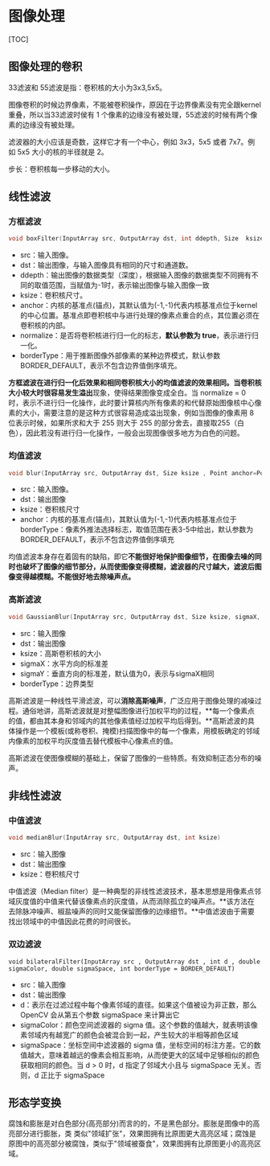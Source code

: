 # 图像处理

[TOC]

## 图像处理的卷积

33滤波和 55滤波是指：卷积核的大小为3x3,5x5。

图像卷积的时候边界像素，不能被卷积操作，原因在于边界像素没有完全跟kernel重叠，所以当33滤波时侯有 1 个像素的边缘没有被处理，55滤波的时候有两个像素的边缘没有被处理。

滤波器的大小应该是奇数，这样它才有一个中心，例如 3x3，5x5 或者 7x7。例如 5x5 大小的核的半径就是 2。

步长：卷积核每一步移动的大小。

## 线性滤波

### 方框滤波

```c++
void boxFilter(InputArray src, OutputArray dst, int ddepth, Size  ksize, Point  anchor = Point(-1,-1), bool  normalize = true, int  borderType = BORDER_DEFAULT )
```

- src：输入图像。
- dst：输出图像，与输入图像具有相同的尺寸和通道数。
- ddepth：输出图像的数据类型（深度），根据输入图像的数据类型不同拥有不同的取值范围，当赋值为-1时，表示输出图像与输入图像一致
- ksize：卷积核尺寸。
- anchor：内核的基准点(锚点)，其默认值为(-1,-1)代表内核基准点位于kernel的中心位置。基准点即卷积核中与进行处理的像素点重合的点，其位置必须在卷积核的内部。
- normalize：是否将卷积核进行归一化的标志，**默认参数为 true**，表示进行归一化。
- borderType：用于推断图像外部像素的某种边界模式，默认参数 BORDER_DEFAULT，表示不包含边界值倒序填充。

**方框滤波在进行归一化后效果和相同卷积核大小的均值滤波的效果相同。**当卷积核大小较大时很容易发生**溢出**现象，使得结果图像变成全白。当 normalize = 0 时，表示不进行归一化操作，此时要计算核内所有像素的和代替原始图像核中心像素的大小，需要注意的是这种方式很容易造成溢出现象，例如当图像的像素用 8 位表示时候，如果所求和大于 255 则大于 255 的部分舍去，直接取255（白色），因此若没有进行归一化操作，一般会出现图像很多地方为白色的问题。

### 均值滤波

```c++
void blur(InputArray src, OutputArray dst, Size ksize , Point anchor=Point(-l , - l) , int borderType=BORDER_DEFAULT) 
```

- src：输入图像。
- dst：输出图像
- ksize：卷积核尺寸
- anchor：内核的基准点(锚点)，其默认值为(-1,-1)代表内核基准点位于borderType：像素外推法选择标志，取值范围在表3-5中给出，默认参数为BORDER_DEFAULT，表示不包含边界值倒序填充

均值滤波本身存在着固有的缺陷，即它**不能很好地保护图像细节，在图像去噪的同时也破坏了图像的细节部分，从而使图像变得模糊，滤波器的尺寸越大，滤波后图像变得越模糊。不能很好地去除噪声点。**

### 高斯滤波

```c++
void GaussianBlur(InputArray src, OutputArray dst, Size ksize, sigmaX, sigmaY, borderType)
```

- src：输入图像
- dst：输出图像
- ksize：高斯卷积核的大小
- sigmaX：水平方向的标准差
- sigmaY：垂直方向的标准差，默认值为0，表示与sigmaX相同
- borderType：边界类型

高斯滤波是一种线性平滑滤波，可以**消除高斯噪声**，广泛应用于图像处理的减噪过程。通俗地讲，高斯滤波就是对整幅图像进行加权平均的过程，**每一个像素点的值，都由其本身和邻域内的其他像素值经过加权平均后得到。**高斯滤波的具体操作是一个模板(或称卷积、掩模)扫描图像中的每一个像素，用模板确定的邻域内像素的加权平均灰度值去替代模板中心像素点的值。



高斯滤波在使图像模糊的基础上，保留了图像的一些特质。有效抑制正态分布的噪声。

## 非线性滤波

### 中值滤波

```c++
void medianBlur(InputArray src, OutputArray dst, int ksize)
```

- src：输入图像
- dst：输出图像
- ksize：卷积核尺寸

中值滤波（Median filter）是一种典型的非线性滤波技术，基本思想是用像素点邻域灰度值的中值来代替该像素点的灰度值，从而消除孤立的噪声点。**该方法在去除脉冲噪声、椒盐噪声的同时又能保留图像的边缘细节。**中值滤波由于需要找出领域中的中值因此花费的时间很长。



### 双边滤波

```
void bilateralFilter(InputArray src , OutputArray dst , int d , double sigmaColor, double sigmaSpace, int borderType = BORDER_DEFAULT) 
```

- src：输入图像
- dst：输出图像
- d：表示在过滤过程中每个像素邻域的直径。如果这个值被设为非正数，那么 OpenCV 会从第五个参数 sigmaSpace 来计算出它
- sigmaColor：颜色空间滤波器的 sigma 值。这个参数的值越大，就表明该像素邻域内有越宽广的颜色会被混合到一起，产生较大的半相等颜色区域
- sigmaSpace：坐标空间中滤波器的 sigma 值，坐标空间的标注方差。它的数值越大，意味着越远的像素会相互影响，从而使更大的区域中足够相似的颜色获取相同的颜色。当 d > 0 时，d 指定了邻域大小且与 sigmaSpace 无关。否则，d 正比于 sigmaSpace



## 形态学变换

腐蚀和膨胀是对白色部分(高亮部分)而言的的，不是黑色部分。膨胀是图像中的高亮部分进行膨胀，类 类似"领域扩张"，效果图拥有比原图更大高亮区域；腐蚀是原图中的高亮部分被腐蚀，类似于"领域被蚕食"，效果图拥有比原图更小的高亮区域。